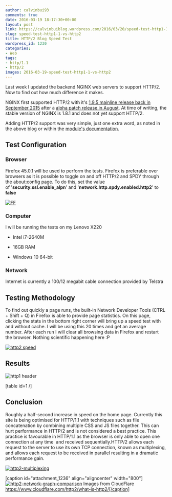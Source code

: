 ```yaml
---
author: calvinbui93
comments: true
date: 2016-03-19 18:17:30+00:00
layout: post
link: https://calvinbuiblog.wordpress.com/2016/03/20/speed-test-http1-1-vs-http2/
slug: speed-test-http1-1-vs-http2
title: HTTP/2 Blog Speed Test
wordpress_id: 1230
categories:
- Web
tags:
- http/1.1
- http/2
images: 2016-03-19-speed-test-http1-1-vs-http2
---
```


Last week I updated the backend NGINX web servers to support HTTP/2. Now to find out how much difference it makes.

<!-- more -->

NGINX first supported HTTP/2 with it's [1.9.5 mainline release back in September 2015](https://www.nginx.com/blog/nginx-1-9-5/) after a [alpha patch release in August](https://www.nginx.com/blog/early-alpha-patch-http2/). At time of writing, the stable version of NGINX is 1.8.1 and does not yet support HTTP/2.

Adding HTTP/2 support was very simple, just one extra word, as noted in the above blog or within the [module's documentation](http://nginx.org/en/docs/http/ngx_http_v2_module.html).


## Test Configuration




### Browser


Firefox 45.0.1 will be used to perform the tests. Firefox is preferable over browsers as it is possible to toggle on and off HTTP/2 and SPDY through the about:config page. To do this, set the value of '**security.ssl.enable_alpn**' and '**network.http.spdy.enabled.http2**' to **false**

[![FF](http://calvinbuiblog.files.wordpress.com/2016/03/ff.png)](http://calvinbuiblog.files.wordpress.com/2016/03/ff.png)


### Computer


I will be running the tests on my Lenovo X220



	
  * Intel i7-2640M

	
  * 16GB RAM

	
  * Windows 10 64-bit




### Network


Internet is currently a 100/12 megabit cable connection provided by Telstra


## Testing Methodology


To find out quickly a page runs, the built-in Network Developer Tools (CTRL + Shift + Q) in Firefox is able to provide page statistics. On this page, clicking the stats in the bottom right corner will bring up a speed test with and without cache. I will be using this 20 times and get an average number. After each run I will clear all browsing data in Firefox and restart the browser. Nothing scientific happening here :P

[![http2 speed](http://calvinbuiblog.files.wordpress.com/2016/03/http2-speed.png)](http://calvinbuiblog.files.wordpress.com/2016/03/http2-speed.png)


## Results


![http1 header](https://calvin.me/mymedia/uploads/2016/03/http1-header-300x262.png)

[table id=1 /]


## Conclusion


Roughly a half-second increase in speed on the home page. Currently this site is being optimised for HTTP/1.1 with techniques such as file concatenation by combining multiple CSS and JS files together. This can hurt performance in HTTP/2 and is not considered a best practice. This practice is favourable in HTTP/1.1 as the browser is only able to open one connection at any time  and received sequentially.HTTP/2 allows each request to the server to use its own TCP connection, known as multiplexing, and allows each request to be received in parallel resulting in a dramatic performance gain.

[![http2-multiplexing](http://calvinbuiblog.files.wordpress.com/2016/03/http2-multiplexing.png)](http://calvinbuiblog.files.wordpress.com/2016/03/http2-multiplexing.png)

[caption id="attachment_1236" align="aligncenter" width="800"][![http2-network-graph-comparison](https://calvin.me/mymedia/uploads/2016/03/http2-network-graph-comparison.png)](https://calvin.me/mymedia/uploads/2016/03/http2-network-graph-comparison.png) Images from CloudFlare https://www.cloudflare.com/http2/what-is-http2/[/caption]

